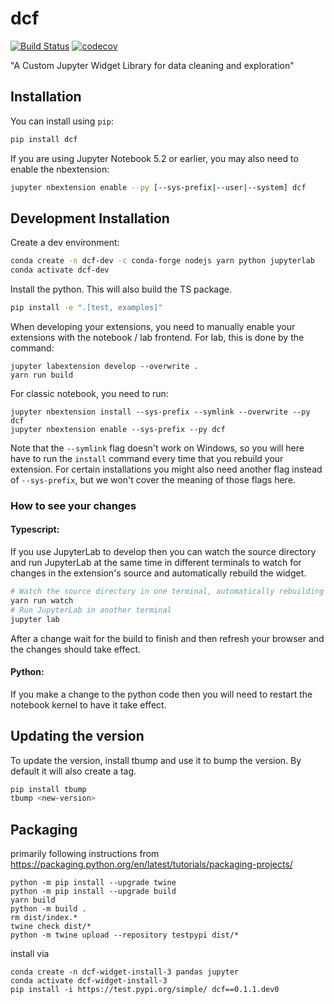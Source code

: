 
# dcf

[![Build Status](https://travis-ci.org/paddymul/dcf.svg?branch=master)](https://travis-ci.org/paddymul/dcf)
[![codecov](https://codecov.io/gh/paddymul/dcf/branch/master/graph/badge.svg)](https://codecov.io/gh/paddymul/dcf)


"A Custom Jupyter Widget Library for data cleaning and exploration"

## Installation

You can install using `pip`:

```bash
pip install dcf
```

If you are using Jupyter Notebook 5.2 or earlier, you may also need to enable
the nbextension:
```bash
jupyter nbextension enable --py [--sys-prefix|--user|--system] dcf
```

## Development Installation

Create a dev environment:
```bash
conda create -n dcf-dev -c conda-forge nodejs yarn python jupyterlab
conda activate dcf-dev
```

Install the python. This will also build the TS package.
```bash
pip install -e ".[test, examples]"
```

When developing your extensions, you need to manually enable your extensions with the
notebook / lab frontend. For lab, this is done by the command:

```
jupyter labextension develop --overwrite .
yarn run build
```

For classic notebook, you need to run:

```
jupyter nbextension install --sys-prefix --symlink --overwrite --py dcf
jupyter nbextension enable --sys-prefix --py dcf
```

Note that the `--symlink` flag doesn't work on Windows, so you will here have to run
the `install` command every time that you rebuild your extension. For certain installations
you might also need another flag instead of `--sys-prefix`, but we won't cover the meaning
of those flags here.

### How to see your changes
#### Typescript:
If you use JupyterLab to develop then you can watch the source directory and run JupyterLab at the same time in different
terminals to watch for changes in the extension's source and automatically rebuild the widget.

```bash
# Watch the source directory in one terminal, automatically rebuilding when needed
yarn run watch
# Run JupyterLab in another terminal
jupyter lab
```

After a change wait for the build to finish and then refresh your browser and the changes should take effect.

#### Python:
If you make a change to the python code then you will need to restart the notebook kernel to have it take effect.

## Updating the version

To update the version, install tbump and use it to bump the version.
By default it will also create a tag.

```bash
pip install tbump
tbump <new-version>
```

## Packaging
primarily following instructions from 
https://packaging.python.org/en/latest/tutorials/packaging-projects/
```
python -m pip install --upgrade twine
python -m pip install --upgrade build
yarn build
python -m build .
rm dist/index.*
twine check dist/*
python -m twine upload --repository testpypi dist/*

```

install via 
```
conda create -n dcf-widget-install-3 pandas jupyter
conda activate dcf-widget-install-3
pip install -i https://test.pypi.org/simple/ dcf==0.1.1.dev0
```

